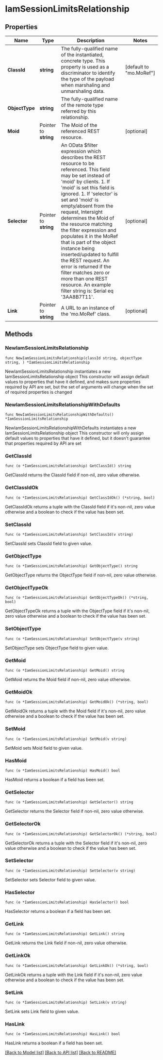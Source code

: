 # IamSessionLimitsRelationship

## Properties

Name | Type | Description | Notes
------------ | ------------- | ------------- | -------------
**ClassId** | **string** | The fully-qualified name of the instantiated, concrete type. This property is used as a discriminator to identify the type of the payload when marshaling and unmarshaling data. | [default to "mo.MoRef"]
**ObjectType** | **string** | The fully-qualified name of the remote type referred by this relationship. | 
**Moid** | Pointer to **string** | The Moid of the referenced REST resource. | [optional] 
**Selector** | Pointer to **string** | An OData $filter expression which describes the REST resource to be referenced. This field may be set instead of &#39;moid&#39; by clients. 1. If &#39;moid&#39; is set this field is ignored. 1. If &#39;selector&#39; is set and &#39;moid&#39; is empty/absent from the request, Intersight determines the Moid of the resource matching the filter expression and populates it in the MoRef that is part of the object instance being inserted/updated to fulfill the REST request. An error is returned if the filter matches zero or more than one REST resource. An example filter string is: Serial eq &#39;3AA8B7T11&#39;. | [optional] 
**Link** | Pointer to **string** | A URL to an instance of the &#39;mo.MoRef&#39; class. | [optional] 

## Methods

### NewIamSessionLimitsRelationship

`func NewIamSessionLimitsRelationship(classId string, objectType string, ) *IamSessionLimitsRelationship`

NewIamSessionLimitsRelationship instantiates a new IamSessionLimitsRelationship object
This constructor will assign default values to properties that have it defined,
and makes sure properties required by API are set, but the set of arguments
will change when the set of required properties is changed

### NewIamSessionLimitsRelationshipWithDefaults

`func NewIamSessionLimitsRelationshipWithDefaults() *IamSessionLimitsRelationship`

NewIamSessionLimitsRelationshipWithDefaults instantiates a new IamSessionLimitsRelationship object
This constructor will only assign default values to properties that have it defined,
but it doesn't guarantee that properties required by API are set

### GetClassId

`func (o *IamSessionLimitsRelationship) GetClassId() string`

GetClassId returns the ClassId field if non-nil, zero value otherwise.

### GetClassIdOk

`func (o *IamSessionLimitsRelationship) GetClassIdOk() (*string, bool)`

GetClassIdOk returns a tuple with the ClassId field if it's non-nil, zero value otherwise
and a boolean to check if the value has been set.

### SetClassId

`func (o *IamSessionLimitsRelationship) SetClassId(v string)`

SetClassId sets ClassId field to given value.


### GetObjectType

`func (o *IamSessionLimitsRelationship) GetObjectType() string`

GetObjectType returns the ObjectType field if non-nil, zero value otherwise.

### GetObjectTypeOk

`func (o *IamSessionLimitsRelationship) GetObjectTypeOk() (*string, bool)`

GetObjectTypeOk returns a tuple with the ObjectType field if it's non-nil, zero value otherwise
and a boolean to check if the value has been set.

### SetObjectType

`func (o *IamSessionLimitsRelationship) SetObjectType(v string)`

SetObjectType sets ObjectType field to given value.


### GetMoid

`func (o *IamSessionLimitsRelationship) GetMoid() string`

GetMoid returns the Moid field if non-nil, zero value otherwise.

### GetMoidOk

`func (o *IamSessionLimitsRelationship) GetMoidOk() (*string, bool)`

GetMoidOk returns a tuple with the Moid field if it's non-nil, zero value otherwise
and a boolean to check if the value has been set.

### SetMoid

`func (o *IamSessionLimitsRelationship) SetMoid(v string)`

SetMoid sets Moid field to given value.

### HasMoid

`func (o *IamSessionLimitsRelationship) HasMoid() bool`

HasMoid returns a boolean if a field has been set.

### GetSelector

`func (o *IamSessionLimitsRelationship) GetSelector() string`

GetSelector returns the Selector field if non-nil, zero value otherwise.

### GetSelectorOk

`func (o *IamSessionLimitsRelationship) GetSelectorOk() (*string, bool)`

GetSelectorOk returns a tuple with the Selector field if it's non-nil, zero value otherwise
and a boolean to check if the value has been set.

### SetSelector

`func (o *IamSessionLimitsRelationship) SetSelector(v string)`

SetSelector sets Selector field to given value.

### HasSelector

`func (o *IamSessionLimitsRelationship) HasSelector() bool`

HasSelector returns a boolean if a field has been set.

### GetLink

`func (o *IamSessionLimitsRelationship) GetLink() string`

GetLink returns the Link field if non-nil, zero value otherwise.

### GetLinkOk

`func (o *IamSessionLimitsRelationship) GetLinkOk() (*string, bool)`

GetLinkOk returns a tuple with the Link field if it's non-nil, zero value otherwise
and a boolean to check if the value has been set.

### SetLink

`func (o *IamSessionLimitsRelationship) SetLink(v string)`

SetLink sets Link field to given value.

### HasLink

`func (o *IamSessionLimitsRelationship) HasLink() bool`

HasLink returns a boolean if a field has been set.


[[Back to Model list]](../README.md#documentation-for-models) [[Back to API list]](../README.md#documentation-for-api-endpoints) [[Back to README]](../README.md)



